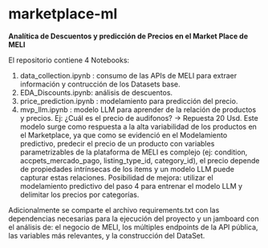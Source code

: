 # marketplace-ml
**Analítica de Descuentos y predicción de Precios en el Market Place de MELI**

El repositorio contiene 4 Notebooks:

1. data_collection.ipynb : consumo de las APIs de MELI para extraer información y contrucción de los Datasets base.
2. EDA_Discounts.ipynb: análisis de descuentos.
3. price_prediction.ipynb : modelamiento para predicción del precio.
4. mvp_llm.ipynb : modelo LLM para aprender de la relación de productos y precios. Ej: ¿Cuál es el precio de audifonos? -> Repuesta 20 Usd. Este modelo surge como respuesta a la alta variabilidad de los productos en el Marketplace, ya que como se evidenció en el Modelamiento predictivo, predecir el precio de un producto con variables parametrizables de la plataforma de MELI es complejo (ej: condition, accpets_mercado_pago, listing_type_id, category_id), el precio depende de propiedades intrínsecas de los items y un modelo LLM puede capturar estas relaciones. Posibilidad de mejora: utilizar el modelamiento predictivo del paso 4 para entrenar el modelo LLM y delimitar los precios por categorías.

Adicionalmente se comparte el archivo requirements.txt con las dependencias necesarias para la ejecución del proyecto y un jamboard con el análisis de: el negocio de MELI, los múltiples endpoints de la API pública, las variables más relevantes, y la construcción del DataSet.

